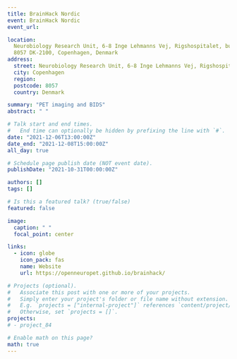 ```yaml
---
title: BrainHack Nordic
event: BrainHack Nordic
event_url:

location:
  Neurobiology Research Unit, 6-8 Inge Lehmanns Vej, Rigshospitalet, building
  8057 DK-2100, Copenhagen, Denmark
address:
  street: Neurobiology Research Unit, 6-8 Inge Lehmanns Vej, Rigshospitalet
  city: Copenhagen
  region:
  postcode: 8057
  country: Denmark

summary: "PET imaging and BIDS"
abstract: " "

# Talk start and end times.
#   End time can optionally be hidden by prefixing the line with `#`.
date: "2021-12-06T13:00:00Z"
date_end: "2021-12-08T15:00:00Z"
all_day: true

# Schedule page publish date (NOT event date).
publishDate: "2021-10-31T00:00:00Z"

authors: []
tags: []

# Is this a featured talk? (true/false)
featured: false

image:
  caption: " "
  focal_point: center

links:
  - icon: globe
    icon_pack: fas
    name: Website
    url: https://openneuropet.github.io/brainhack/

# Projects (optional).
#   Associate this post with one or more of your projects.
#   Simply enter your project's folder or file name without extension.
#   E.g. `projects = ["internal-project"]` references `content/project/deep-learning/index.md`.
#   Otherwise, set `projects = []`.
projects:
# - project_84

# Enable math on this page?
math: true
---
```

